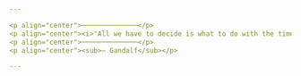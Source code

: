 ```yaml
---

<p align="center">──────────────</p>
<p align="center"><i>"All we have to decide is what to do with the time that is given us."</i></p>
<p align="center">──────────────</p>
<p align="center"><sub>— Gandalf</sub></p>

---
```

